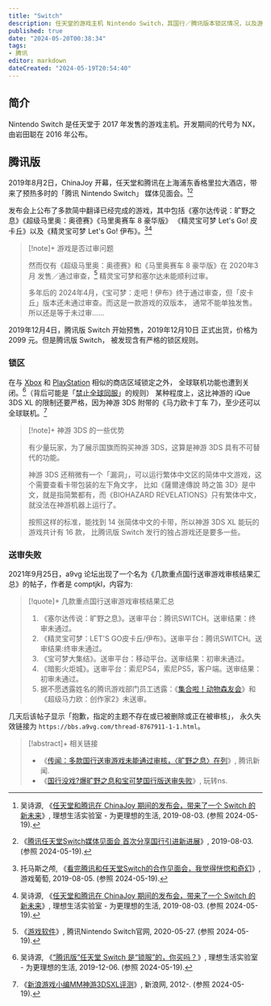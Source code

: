 ```yaml
---
title: "Switch"
description: 任天堂的游戏主机 Nintendo Switch，其国行／腾讯版本锁区情况，以及游戏无法过审问题。
published: true
date: "2024-05-20T00:38:34"
tags:
- 腾讯
editor: markdown
dateCreated: "2024-05-19T20:54:40"
---
```


## 简介

Nintendo Switch 是任天堂于 2017 年发售的游戏主机。开发期间的代号为 NX，由岩田聪在 2016 年公布。

## 腾讯版

2019年8月2日，ChinaJoy 开幕，任天堂和腾讯在上海浦东香格里拉大酒店，带来了预热多时的「腾讯 Nintendo Switch」
媒体见面会。[^77400][^00930]

[^77400]: 吴诗源, 《[任天堂和腾讯在 ChinaJoy 期间的发布会，带来了一个 Switch 的新未来](https://web.archive.org/web/20210616200312/https://www.toodaylab.com/77400)》, 理想生活实验室 - 为更理想的生活, 2019-08-03. (参照 2024-05-19).

[^00930]: 《[腾讯任天堂Switch媒体见面会 首次分享国行引进新进展](https://web.archive.org/web/20230528161000/https://www.tencent.com/zh-cn/articles/2200930.html)》, 2019-08-03. (参照 2024-05-19).

发布会上公布了多款简中翻译已经完成的游戏，其中包括《塞尔达传说：旷野之息》《超级马里奥：奥德赛》《马里奥赛车 8 豪华版》
《精灵宝可梦 Let's Go! 皮卡丘》以及《精灵宝可梦 Let's Go! 伊布》。[^18303][^77400]

[^18303]: 托马斯之颅, 《[看完腾讯和任天堂Switch的合作见面会，我觉得恍惚和奇幻](https://web.archive.org/web/20220705180941/http://youxiputao.com/articles/18303)》, 游戏葡萄, 2019-08-05. (参照 2024-05-19).

> [!note]+ 游戏是否过审问题
>
> 然而仅有《超级马里奥：奥德赛》和《马里奥赛车 8 豪华版》在 2020年3月 发售／通过审查，[^21927]
> 精灵宝可梦和塞尔达未能顺利过审。
>
> 多年后的 2024年4月，《宝可梦：走吧！伊布》终于通过审查，但「皮卡丘」版本还未通过审查。而这是一款游戏的双版本，
> 通常不能单独发售。所以还是等于未过审……

[^21927]: 《[游戏软件](https://web.archive.org/web/20200527021927/https://www.nintendoswitch.com.cn/software)》, 腾讯Nintendo Switch官网, 2020-05-27. (参照 2024-05-19).

2019年12月4日，腾讯版 Switch 开始预售，2019年12月10日 正式出货，价格为 2099 元。但是腾讯版 Switch，
被发现含有严格的锁区规则。

### 锁区

在与 [Xbox](/company/Microsoft/xbox.md) 和 [PlayStation](/company/Sony/playstation.md) 相似的商店区域锁定之外，
全球联机功能也遭到关闭。[^77903]（背后可能是「[禁止全球同服](/censorship/游戏审查要求笔记/广东游戏监管通知.md)」的规则）
某种程度上，这比神游的 iQue 3DS XL 的限制还要严格，因为神游 3DS 附带的《马力欧卡丁车 7》，至少还可以全球联机。[^65334]

[^77903]: 吴诗源, 《[“腾讯版”任天堂 Switch 是“锁服”的，你买吗？](https://web.archive.org/web/20240519133017/https://www.toodaylab.com/77903)》, 理想生活实验室 - 为更理想的生活, 2019-12-06. (参照 2024-05-19).

[^65334]: 《[新浪游戏小编MM神游3DSXL评测](https://web.archive.org/web/20220706065334/http://games.sina.com.cn/zt/iQue3DSXL/index.shtml)》, 新浪网, 2012-. (参照 2024-05-19).

> [!note]+ 神游 3DS 的一些优势
>
> 有少量玩家，为了展示国旗而购买神游 3DS，这算是神游 3DS 具有不可替代的功能。
>
> 神游 3DS 还稍微有一个「漏洞」，可以运行繁体中文区的简体中文游戏，这个需要查看卡带包装的左下角文字，
> 比如《薩爾達傳說 時之笛 3D》是中文，就是指简繁都有，而《BIOHAZARD REVELATIONS》只有繁体中文，
> 就没法在神游机器上运行了。
>
> 按照这样的标准，能找到 14 张简体中文的卡带，所以神游 3DS XL 能玩的游戏共计有 16 款，
> 比腾讯版 Switch 发行的独占游戏还是要多一些。

### 送审失败

2021年9月25日，a9vg 论坛出现了一个名为《几款重点国行送审游戏审核结果汇总》的帖子，作者是 comptjkl，内容为:

> [!quote]+ 几款重点国行送审游戏审核结果汇总
>
> 1.  《塞尔达传说：旷野之息》。送审平台：腾讯SWITCH。送审结果：终审未通过。
> 2.  《精灵宝可梦：LET'S GO皮卡丘/伊布》。送审平台：腾讯SWITCH。送审结果:终审未通过。
> 3.  《宝可梦大集结》。送审平台：移动平台。送审结果：初审未通过。
> 4.  《暗影火炬城》。送审平台：索尼PS4，索尼PS5，客户端。送审结果：初审未通过。
> 5.  据不愿透露姓名的腾讯游戏部门员工透露：《[集合啦！动物森友会](/game/集合啦_动物森友会.md)》和
>     《超级马力欧：创作家2》未送审。

几天后该帖子显示「抱歉，指定的主题不存在或已被删除或正在被审核」，
永久失效链接为 `https://bbs.a9vg.com/thread-8767911-1-1.html`。

> [!abstract]+ 相关链接
>
> +   《[传闻：多款国行送审游戏未能通过审核，〈旷野之息〉在列](https://web.archive.org/web/20210928014321/https://new.qq.com/omn/20210926/20210926A06JW400.html)》, 腾讯新闻.
> +   《[国行没戏?爆旷野之息和宝可梦国行版送审失败](https://web.archive.org/web/20210928014412/https://www.sohu.com/a/492225842_100141054)》, 玩转ns.
